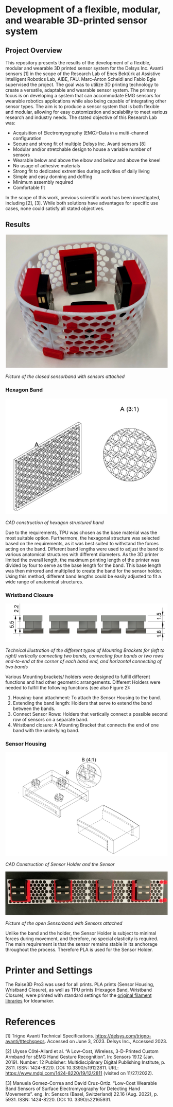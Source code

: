# Development of a flexible, modular, and wearable 3D-printed sensor system

## Project Overview
This repository presents the results of the development of a flexible, modular and wearable 3D printed sensor system for the Delsys Inc. Avanti sensors [1] in the scope of the Research Lab of Enes Bektürk at Assistive Intelligent Robotics Lab, AIBE, FAU. Marc-Anton Scheidl and Fabio Egle supervised the project.
The goal was to utilize 3D printing technology to create a versatile, adaptable and wearable sensor system. The primary focus is on developing a system that can accommodate EMG sensors for wearable robotics applications while also being capable of integrating other sensor types. The aim is to produce a sensor system that is both flexible and modular, allowing for easy customization and scalability to meet various research and industry needs. The stated objective of this Research Lab was:
* Acquisition of Electromyography (EMG)-Data in a multi-channel configuration
* Secure and strong fit of multiple Delsys Inc. Avanti sensors [8]
* Modular and/or stretchable design to house a variable number of sensors
* Wearable below and above the elbow and below and above the knee!
* No usage of adhesive materials
* Strong fit to dedicated extremities during activities of daily living
* Simple and easy donning and doffing
* Minimum assembly required
* Comfortable fit

In the scope of this work, previous scientific work has been investigated, including [2], [3]. While both solutions have advantages for specific use cases, none could satisfy all stated objectives.

## Results
![](media/media1.jpg)

*Picture of the closed sensorband with sensors attached*

### Hexagon Band
![Image showing the hexagon band](media/media3.jpg)

*CAD construction of hexagon structured band*

Due to the requirements, TPU was chosen as the base material was the most suitable option. Furthermore, the hexagonal structure was selected based on the requirements, as it was best suited to withstand the forces acting on the band. Different band lengths were used to adjust the band to various anatomical structures with different diameters. As the 3D printer limited the overall length, the maximum printing length of the printer was divided by four to serve as the base length for the band. This base length was then mirrored and multiplied to create the band for the sensor holder. Using this method, different band lengths could be easily adjusted to fit a wide range of anatomical structures.

### Wristband Closure
![](media/media4.png)

*Technical illustration of the different types of Mounting Brackets for (left to right) vertically connecting two bands, connecting four bands or two rows end-to-end at the corner of each band end, and horizontal connecting of two bands*

Various Mounting brackets/ holders were designed to fulfill different functions and had other geometric arrangements. Different Holders were needed to fulfill the following functions (see also Figure 2):
1. Housing-band attachment: To attach the Sensor Housing to the band.
2. Extending the band length: Holders that serve to extend the band between the bands.
3. Connect Sensor Rows: Holders that vertically connect a possible second row of sensors on a separate band.
4. Wristband closure: A Mounting Bracket that connects the end of one band with the underlying band.

### Sensor Housing
![Image showing Sensor Housing](media/media5.png)

*CAD Construction of Sensor Holder and the Sensor*

![Image showing assembled wristband](media/media2.jpg)

*Picture of the open Sensorband with Sensors attached*

Unlike the band and the holder, the Sensor Holder is subject to minimal forces during movement, and therefore, no special elasticity is required. The main requirement is that the sensor remains stable in its anchorage throughout the process. Therefore PLA is used for the Sensor Holder.

# Printer and Settings
The Raise3D Pro3 was used for all prints. PLA prints (Sensor Housing, Wristband Closure), as well as TPU prints (Hexagon Band, Wristband Closure), were printed with standard settings for the [original filament libraries](https://www.ideamaker.io/ofpMaterials.html) for Ideamaker.

# References
[1] Trigno Avanti Technical Specifications. https://delsys.com/trigno-avanti/#techspecs. Accessed on June 3, 2023. Delsys Inc., Accessed 2023.

[2] Ulysse Côté-Allard et al. “A Low-Cost, Wireless, 3-D-Printed Custom Armband for sEMG Hand Gesture Recognition”. In: Sensors 19.12 (Jan. 2019). Number: 12 Publisher: Multidisciplinary Digital Publishing Institute, p. 2811. ISSN: 1424-8220. DOI: 10.3390/s19122811. URL: https://www.mdpi.com/1424-8220/19/12/2811 (visited on 11/27/2022).

[3] Manuela Gomez-Correa and David Cruz-Ortiz. “Low-Cost Wearable Band Sensors of Surface Electromyography for Detecting Hand Movements”. eng. In: Sensors (Basel, Switzerland) 22.16 (Aug. 2022), p. 5931. ISSN: 1424-8220. DOI: 10. 3390/s22165931.
